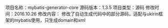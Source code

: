 项目名称：mybatis-generator-core
源码版本：1.3.5
项目类型：源码
修改时间：2016.10.26
修改内容：
			修改了自动生成代码中的部分源码，适配与ukirin框架的mybatis使用，只生成domain和xml


